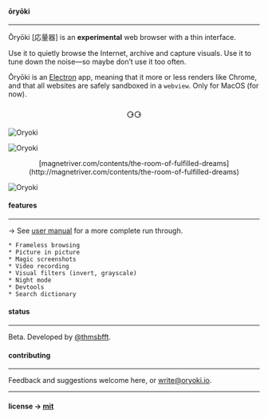 #### ōryōki

---

Ōryōki [応量器] is an **experimental** web browser with a thin interface.

Use it to quietly browse the Internet, archive and capture visuals. Use it to tune down the noise—so maybe don’t use it too often.

Ōryōki is an [Electron](https://electron.atom.io/) app, meaning that it more or less renders like Chrome, and that all websites are safely sandboxed in a `webview`. Only for MacOS (for now).

<h3 align='center'>⚆⚆</h3>

<p align='center'>

![](https://github.com/thmsbfft/oryoki/blob/dev/oryoki-1.png?raw=true "Oryoki")

![](https://github.com/thmsbfft/oryoki/blob/dev/oryoki-2.png?raw=true "Oryoki")

<p align='center'>[magnetriver.com/contents/the-room-of-fulfilled-dreams](http://magnetriver.com/contents/the-room-of-fulfilled-dreams)</p>

![](https://github.com/thmsbfft/oryoki/blob/dev/oryoki-3.png?raw=true "Oryoki")

</p>

#### features

---

→ See [user manual](https://github.com/thmsbfft/oryoki/blob/master/USER-MANUAL.md) for a more complete run through.

```
* Frameless browsing
* Picture in picture
* Magic screenshots
* Video recording
* Visual filters (invert, grayscale)
* Night mode
* Devtools
* Search dictionary
```

#### status

---

Beta. Developed by [@thmsbfft](https://twitter.com/thmsbfft).

#### contributing

---

Feedback and suggestions welcome here, or write@oryoki.io.

---

#### license → [mit](LICENSE.md)